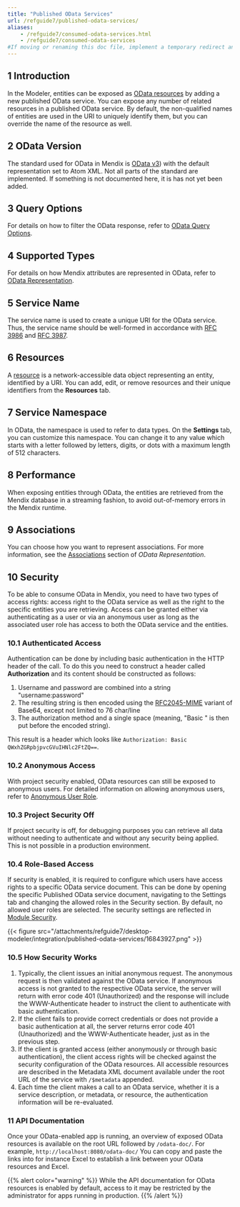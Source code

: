 ```yaml
---
title: "Published OData Services"
url: /refguide7/published-odata-services/
aliases:
    - /refguide7/consumed-odata-services.html
    - /refguide7/consumed-odata-services
#If moving or renaming this doc file, implement a temporary redirect and let the respective team know they should update the URL in the product. See Mapping to Products for more details.
---
```


## 1 Introduction

In the Modeler, entities can be exposed as [OData resources](/refguide7/published-odata-resource/) by adding a new published OData service. You can expose any number of related resources in a published OData service. By default, the non-qualified names of entities are used in the URI to uniquely identify them, but you can override the name of the resource as well.

## 2 OData Version

The standard used for OData in Mendix is [OData v3](http://www.odata.org/documentation/odata-version-3-0)) with the default representation set to Atom XML. Not all parts of the standard are implemented. If something is not documented here, it is has not yet been added.

## 3 Query Options

For details on how to filter the OData response, refer to [OData Query Options](/refguide7/odata-query-options/).

## 4 Supported Types

For details on how Mendix attributes are represented in OData, refer to [OData Representation](/refguide7/odata-representation/).

## 5 Service Name

The service name is used to create a unique URI for the OData service. Thus, the service name should be well-formed in accordance with [RFC 3986](https://tools.ietf.org/html/rfc3986) and [RFC 3987](https://tools.ietf.org/html/rfc3987).

## 6 Resources

A [resource](/refguide7/published-odata-resource/) is a network-accessible data object representing an entity, identified by a URI. You can add, edit, or remove resources and their unique identifiers from the **Resources** tab. 

## 7 Service Namespace

In OData, the namespace is used to refer to data types. On the **Settings** tab, you can customize this namespace. You can change it to any value which starts with a letter followed by letters, digits, or dots with a maximum length of 512 characters.

## 8 Performance

When exposing entities through OData, the entities are retrieved from the Mendix database in a streaming fashion, to avoid out-of-memory errors in the Mendix runtime.

## 9 Associations

You can choose how you want to represent associations. For more information, see the [Associations](/refguide7/odata-representation/#associations) section of *OData Representation*.

## 10 Security

To be able to consume OData in Mendix, you need to have two types of access rights: access right to the OData service as well as the right to the specific entities you are retrieving. Access can be granted either via authenticating as a user or via an anonymous user as long as the associated user role has access to both the OData service and the entities.

### 10.1 Authenticated Access

Authentication can be done by including basic authentication in the HTTP header of the call. To do this you need to construct a header called **Authorization** and its content should be constructed as follows:

1. Username and password are combined into a string "username:password"
2. The resulting string is then encoded using the [RFC2045-MIME](https://tools.ietf.org/html/rfc2045) variant of Base64, except not limited to 76 char/line
3. The authorization method and a single space (meaning, "Basic " is then put before the encoded string).

This result is a header which looks like `Authorization: Basic QWxhZGRpbjpvcGVuIHNlc2FtZQ==`.

### 10.2 Anonymous Access

With project security enabled, OData resources can still be exposed to anonymous users. For detailed information on allowing anonymous users, refer to [Anonymous User Role](/refguide7/anonymous-users/).

### 10.3 Project Security Off

If project security is off, for debugging purposes you can retrieve all data without needing to authenticate and without any security being applied. This is not possible in a production environment.

### 10.4 Role-Based Access

If security is enabled, it is required to configure which users have access rights to a specific OData service document. This can be done by opening the specific Published OData service document, navigating to the Settings tab and changing the allowed roles in the Security section. By default, no allowed user roles are selected. The security settings are reflected in [Module Security](/refguide7/module-security/).

{{< figure src="/attachments/refguide7/desktop-modeler/integration/published-odata-services/16843927.png" >}}

### 10.5 How Security Works

1. Typically, the client issues an initial anonymous request. The anonymous request is then validated against the OData service. If anonymous access is not granted to the respective OData service, the server will return with error code 401 (Unauthorized) and the response will include the WWW-Authenticate header to instruct the client to authenticate with basic authentication.
2. If the client fails to provide correct credentials or does not provide a basic authentication at all, the server returns error code 401 (Unauthorized) and the WWW-Authenticate header, just as in the previous step.
3. If the client is granted access (either anonymously or through basic authentication), the client access rights will be checked against the security configuration of the OData resources. All accessible resources are described in the Metadata XML document available under the root URL of the service with `/$metadata` appended.
4. Each time the client makes a call to an OData service, whether it is a service description, or metadata, or resource, the authentication information will be re-evaluated.

### 11 API Documentation

Once your OData-enabled app is running, an overview of exposed OData resources is available on the root URL followed by `/odata-doc/`. For example, `http://localhost:8080/odata-doc/` You can copy and paste the links into for instance Excel to establish a link between your OData resources and Excel.

{{% alert color="warning" %}}
While the API documentation for OData resources is enabled by default, access to it may be restricted by the administrator for apps running in production.
{{% /alert %}}
